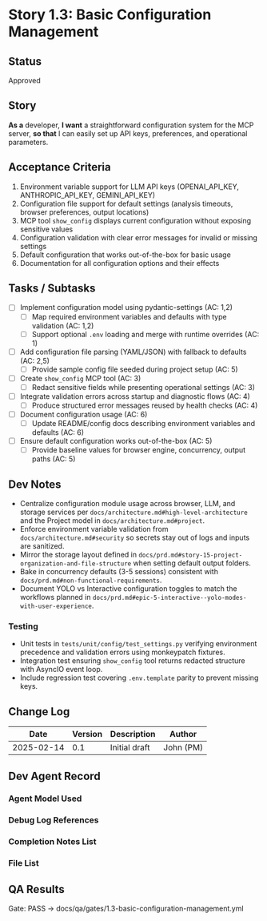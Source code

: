 # Story 1.3: Basic Configuration Management

## Status
Approved

## Story
**As a** developer,
**I want** a straightforward configuration system for the MCP server,
**so that** I can easily set up API keys, preferences, and operational parameters.

## Acceptance Criteria
1. Environment variable support for LLM API keys (OPENAI_API_KEY, ANTHROPIC_API_KEY, GEMINI_API_KEY)
2. Configuration file support for default settings (analysis timeouts, browser preferences, output locations)
3. MCP tool `show_config` displays current configuration without exposing sensitive values
4. Configuration validation with clear error messages for invalid or missing settings
5. Default configuration that works out-of-the-box for basic usage
6. Documentation for all configuration options and their effects

## Tasks / Subtasks
- [ ] Implement configuration model using pydantic-settings (AC: 1,2)
  - [ ] Map required environment variables and defaults with type validation (AC: 1,2)
  - [ ] Support optional `.env` loading and merge with runtime overrides (AC: 1)
- [ ] Add configuration file parsing (YAML/JSON) with fallback to defaults (AC: 2,5)
  - [ ] Provide sample config file seeded during project setup (AC: 5)
- [ ] Create `show_config` MCP tool (AC: 3)
  - [ ] Redact sensitive fields while presenting operational settings (AC: 3)
- [ ] Integrate validation errors across startup and diagnostic flows (AC: 4)
  - [ ] Produce structured error messages reused by health checks (AC: 4)
- [ ] Document configuration usage (AC: 6)
  - [ ] Update README/config docs describing environment variables and defaults (AC: 6)
- [ ] Ensure default configuration works out-of-the-box (AC: 5)
  - [ ] Provide baseline values for browser engine, concurrency, output paths (AC: 5)

## Dev Notes
- Centralize configuration module usage across browser, LLM, and storage services per `docs/architecture.md#high-level-architecture` and the Project model in `docs/architecture.md#project`.
- Enforce environment variable validation from `docs/architecture.md#security` so secrets stay out of logs and inputs are sanitized.
- Mirror the storage layout defined in `docs/prd.md#story-15-project-organization-and-file-structure` when setting default output folders.
- Bake in concurrency defaults (3-5 sessions) consistent with `docs/prd.md#non-functional-requirements`.
- Document YOLO vs Interactive configuration toggles to match the workflows planned in `docs/prd.md#epic-5-interactive--yolo-modes-with-user-experience`.

### Testing
- Unit tests in `tests/unit/config/test_settings.py` verifying environment precedence and validation errors using monkeypatch fixtures.
- Integration test ensuring `show_config` tool returns redacted structure with AsyncIO event loop.
- Include regression test covering `.env.template` parity to prevent missing keys.

## Change Log
| Date | Version | Description | Author |
|------|---------|-------------|--------|
| 2025-02-14 | 0.1 | Initial draft | John (PM) |

## Dev Agent Record

### Agent Model Used

### Debug Log References

### Completion Notes List

### File List

## QA Results

Gate: PASS → docs/qa/gates/1.3-basic-configuration-management.yml
